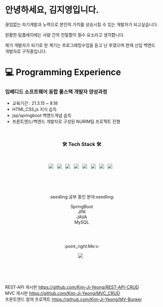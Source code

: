 
# 안녕하세요, 김지영입니다.

끊임없는 자기계발과 노력으로 본인의 가치를 상승시킬 수 있는 개발자가 되고싶습니다.

원활한 팀플레이에는 사람 간의 친밀함이 필수 요소라고 생각합니다.

제가 개발자가 되기로 한 계기는 프로그래밍수업을 듣고 난 후였으며 현재 신입 백엔드 개발자로 구직중입니다.



# 💻 Programming Experience

### 임베디드 소프트웨어 융합 풀스택 개발자 양성과정

- 교육기간 : 21.3.15 ~ 8.18
- HTML,CSS,js 지식 습득
- jsp/springboot 백엔드개념 습득
- 프론트엔드/백엔드 개발자로 구성된 NURIM팀 프로젝트 진행



<br>
<h3 align="center"><b>🛠 Tech Stack 🛠</b></h3>
</br>
<p align="center">
  <img src="https://img.shields.io/badge/Java-1F6B75?style=flat&logo=OpenJDK&logoColor=white"/> &nbsp
<img src="https://img.shields.io/badge/HTML5-E34F26?style=plastic-square&logo=HTML5&logoColor=white"/></a> &nbsp
<img src="https://img.shields.io/badge/CSS3-1572B6?style=plastic-square&logo=CSS3&logoColor=white"/></a> &nbsp
<img src="https://img.shields.io/badge/JavaScript-F7DF1E?style=plastic-square&logo=JavaScript&logoColor=white"/></a> &nbsp
<!-- <img src="https://img.shields.io/badge/Android-3DDC84?style=plastic-square&logo=Android&logoColor=white"/></a> &nbsp -->
<img src="https://img.shields.io/badge/MySQL-4479A1?style=plastic-square&logo=MySQL&logoColor=white"/></a> &nbsp 
<img src="https://img.shields.io/badge/SringBoot-6DB33F?style=plastic-square&logo=SringBoot&logoColor=white"/></a> &nbsp 
<img src="https://img.shields.io/badge/Bootstrap-7952B3?style=plastic-square&logo=Bootstrap&logoColor=white"/></a> &nbsp 
<img src="https://img.shields.io/badge/PostsgresSQL-4169E1?style=plastic-square&logo=PostsgresSQL&logoColor=white"/></a> &nbsp 
</p>
</br>
</br>
</br>
<p align="center">
:seedling:공부 중인 분야:seedling: </br>
<p align="center">
SpringBoot</br>
JPA</br>
JAVA</br>
MySQL
</p>
</br></br>


<p align="center">
:point_right:Me:v:
<p align="center">
<a href="https://velog.io/@yeong6415"><img src="https://img.shields.io/badge/Vlog-20C997?style=plastic-square&logo=Vlog&logoColor=white"/></a> &nbsp


</br></br></br></br>
REST-API 게시판 https://github.com/Kim-Ji-Yeong/REST-API-CRUD</br>
MVC 게시판 https://github.com/Kim-Ji-Yeong/MVC_CRUD</br>
프론트엔드 참여 프로젝트 https://github.com/Kim-Ji-Yeong/MV-Bunker
